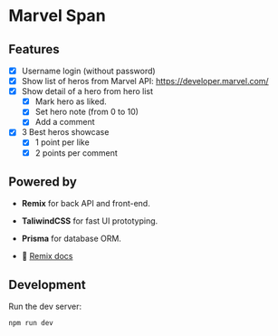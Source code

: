 # Marvel Span

## Features

- [x] Username login (without password)
- [x] Show list of heros from Marvel API: https://developer.marvel.com/
- [x] Show detail of a hero from hero list
  - [x] Mark hero as liked.
  - [x] Set hero note (from 0 to 10)
  - [x] Add a comment
- [x] 3 Best heros showcase
  - [x] 1 point per like
  - [x] 2 points per comment

## Powered by

- **Remix** for back API and front-end.
- **TaliwindCSS** for fast UI prototyping.
- **Prisma** for database ORM.

- 📖 [Remix docs](https://remix.run/docs)

## Development

Run the dev server:

```shellscript
npm run dev
```
